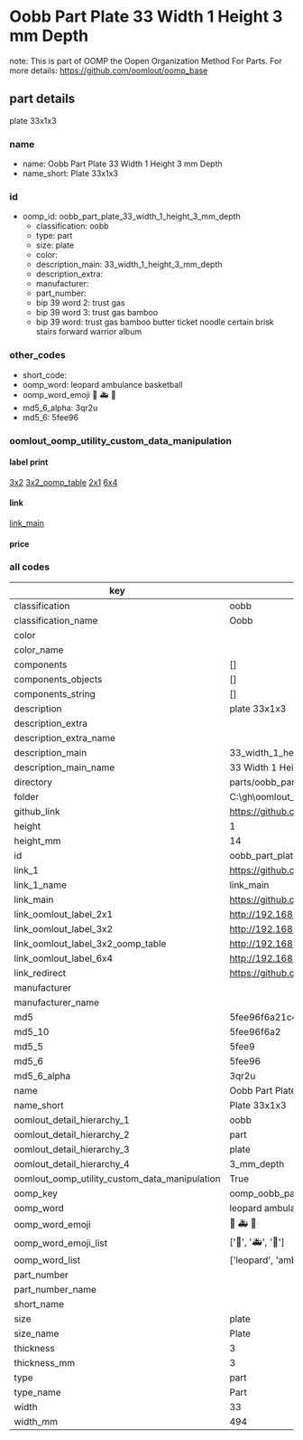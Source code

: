 # Oobb Part Plate 33 Width 1 Height 3 mm Depth  

note: This is part of OOMP the Oopen Organization Method For Parts. For more details: https://github.com/oomlout/oomp_base

##  part details
  



plate 33x1x3



### name
* name: Oobb Part Plate 33 Width 1 Height 3 mm Depth
* name_short: Plate 33x1x3 
### id
* oomp_id: oobb_part_plate_33_width_1_height_3_mm_depth
  * classification: oobb
  * type: part
  * size: plate
  * color: 
  * description_main: 33_width_1_height_3_mm_depth
  * description_extra: 
  * manufacturer: 
  * part_number: 
  * bip 39 word 2: trust gas
  * bip 39 word 3: trust gas bamboo
  * bip 39 word: trust gas bamboo butter ticket noodle certain brisk stairs forward warrior album

### other_codes
* short_code: 
* oomp_word: leopard ambulance basketball
* oomp_word_emoji :leopard: :ambulance: :basketball:
* md5_6_alpha: 3qr2u
* md5_6: 5fee96






### oomlout_oomp_utility_custom_data_manipulation
#### label print
[3x2](http://192.168.1.245:1112/?label=oomp%203qr2u)
[3x2_oomp_table](http://192.168.1.108:1112/?label=oomp%203qr2u)
[2x1](http://192.168.1.242:1112/?label=oomp%203qr2u)
[6x4](http://192.168.1.55:1112/?label=oomp%203qr2u)    

#### link

[link_main](https://github.com/oomlout/oomlout_oobb_version_4_generated_parts/tree/main/navigation_oomp/oobb/part/plate/33_width_1_height_3_mm_depth/part)                              

#### price







### all codes 
| key | value |  
| --- | --- |  
| classification | oobb |  
| classification_name | Oobb |  
| color |  |  
| color_name |  |  
| components | [] |  
| components_objects | [] |  
| components_string | [] |  
| description | plate 33x1x3 |  
| description_extra |  |  
| description_extra_name |  |  
| description_main | 33_width_1_height_3_mm_depth |  
| description_main_name | 33 Width 1 Height 3 mm Depth |  
| directory | parts/oobb_part_plate_33_width_1_height_3_mm_depth |  
| folder | C:\gh\oomlout_oobb_version_4_generated_parts\parts\oobb_part_plate_33_width_1_height_3_mm_depth |  
| github_link | https://github.com/oomlout/oomlout_oomp_part_src/tree/main/parts/oobb_part_plate_33_width_1_height_3_mm_depth |  
| height | 1 |  
| height_mm | 14 |  
| id | oobb_part_plate_33_width_1_height_3_mm_depth |  
| link_1 | https://github.com/oomlout/oomlout_oobb_version_4_generated_parts/tree/main/navigation_oomp/oobb/part/plate/33_width_1_height_3_mm_depth/part |  
| link_1_name | link_main |  
| link_main | https://github.com/oomlout/oomlout_oobb_version_4_generated_parts/tree/main/navigation_oomp/oobb/part/plate/33_width_1_height_3_mm_depth/part |  
| link_oomlout_label_2x1 | http://192.168.1.242:1112/?label=oomp%203qr2u |  
| link_oomlout_label_3x2 | http://192.168.1.245:1112/?label=oomp%203qr2u |  
| link_oomlout_label_3x2_oomp_table | http://192.168.1.108:1112/?label=oomp%203qr2u |  
| link_oomlout_label_6x4 | http://192.168.1.55:1112/?label=oomp%203qr2u |  
| link_redirect | https://github.com/oomlout/oomlout_oobb_version_4_generated_parts/tree/main/parts/oobb_plate_33_01_03 |  
| manufacturer |  |  
| manufacturer_name |  |  
| md5 | 5fee96f6a21c44b65870d1f42418074d |  
| md5_10 | 5fee96f6a2 |  
| md5_5 | 5fee9 |  
| md5_6 | 5fee96 |  
| md5_6_alpha | 3qr2u |  
| name | Oobb Part Plate 33 Width 1 Height 3 mm Depth |  
| name_short | Plate 33x1x3  |  
| oomlout_detail_hierarchy_1 | oobb |  
| oomlout_detail_hierarchy_2 | part |  
| oomlout_detail_hierarchy_3 | plate |  
| oomlout_detail_hierarchy_4 | 3_mm_depth |  
| oomlout_oomp_utility_custom_data_manipulation | True |  
| oomp_key | oomp_oobb_part_plate_33_width_1_height_3_mm_depth |  
| oomp_word | leopard ambulance basketball |  
| oomp_word_emoji | :leopard: :ambulance: :basketball: |  
| oomp_word_emoji_list | [':leopard:', ':ambulance:', ':basketball:'] |  
| oomp_word_list | ['leopard', 'ambulance', 'basketball'] |  
| part_number |  |  
| part_number_name |  |  
| short_name |  |  
| size | plate |  
| size_name | Plate |  
| thickness | 3 |  
| thickness_mm | 3 |  
| type | part |  
| type_name | Part |  
| width | 33 |  
| width_mm | 494 |  
